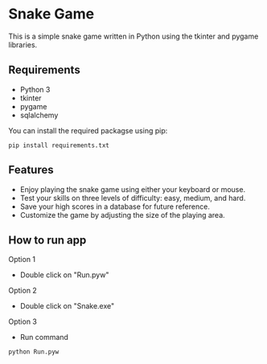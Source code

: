 # Snake Game

This is a simple snake game written in Python using the tkinter and pygame libraries.

## Requirements

- Python 3
- tkinter
- pygame
- sqlalchemy

You can install the required packagse using pip:
```shell
pip install requirements.txt
```
## Features

- Enjoy playing the snake game using either your keyboard or mouse.
- Test your skills on three levels of difficulty: easy, medium, and hard.
- Save your high scores in a database for future reference.
- Customize the game by adjusting the size of the playing area.

## How to run app

Option 1
- Double click on "Run.pyw"

Option 2
- Double click on "Snake.exe"
  
Option 3
- Run command 
```shell
python Run.pyw
```
